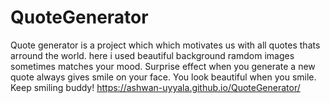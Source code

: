 # QuoteGenerator
Quote generator is a project which which motivates us with all quotes thats arround the world. here i used beautiful background ramdom images sometimes matches your mood. Surprise effect when you generate a new quote always gives smile on your face. You look beautiful when you smile.  Keep smiling buddy! 
https://ashwan-uyyala.github.io/QuoteGenerator/
